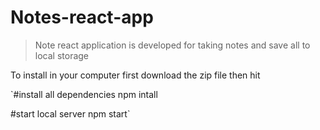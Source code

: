 # Notes-react-app

> Note react application is developed for taking notes and save all to local storage

To install in your computer first download the zip file then hit

`#install all dependencies
npm intall

#start local server
npm start`
